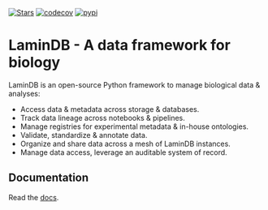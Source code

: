 [![Stars](https://img.shields.io/github/stars/laminlabs/lamindb?logo=GitHub&color=yellow)](https://github.com/laminlabs/lamindb)
[![codecov](https://codecov.io/gh/laminlabs/lamindb/branch/main/graph/badge.svg?token=VKMRJ7OWR3)](https://codecov.io/gh/laminlabs/lamindb)
[![pypi](https://img.shields.io/pypi/v/lamindb?color=blue&label=pypi%20package)](https://pypi.org/project/lamindb)

# LaminDB - A data framework for biology

LaminDB is an open-source Python framework to manage biological data & analyses:

- Access data & metadata across storage & databases.
- Track data lineage across notebooks & pipelines.
- Manage registries for experimental metadata & in-house ontologies.
- Validate, standardize & annotate data.
- Organize and share data across a mesh of LaminDB instances.
- Manage data access, leverage an auditable system of record.

## Documentation

Read the [docs](https://lamin.ai/docs).
